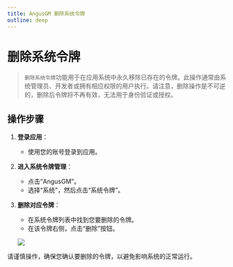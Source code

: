 ```yaml
---
title: AngusGM 删除系统令牌
outline: deep
---
```


# 删除系统令牌

> `删除系统令牌`功能用于在应用系统中永久移除已存在的令牌。此操作通常由系统管理员、开发者或拥有相应权限的用户执行。请注意，删除操作是不可逆的，删除后令牌将不再有效，无法用于身份验证或授权。

## 操作步骤

1. **登录应用**：
    - 使用您的账号登录到应用。

2. **进入系统令牌管理**：
    - 点击“AngusGM”。
    - 选择“系统”，然后点击“系统令牌”。

3. **删除对应令牌**：
    - 在系统令牌列表中找到您要删除的令牌。
    - 在该令牌右侧，点击“删除”按钮。

   ![](https://bj-c1-prod-files.xcan.cloud/storage/pubapi/v1/file/systemtoken-delete.png?fid=207887511026925875&fpt=YqaOFvEbTfSOqygulCT3Wnfqseg0HI2WtFhDqgIR)

请谨慎操作，确保您确认要删除的令牌，以避免影响系统的正常运行。